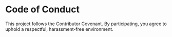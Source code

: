 # Code of Conduct

This project follows the Contributor Covenant. By participating, you agree to uphold a respectful, harassment-free environment.
